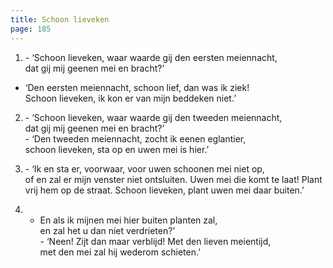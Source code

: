 ```yaml
---
title: Schoon lieveken
page: 185
---  
```


1. \- ‘Schoon lieveken, waar waarde gij den eersten meiennacht,  
dat gij mij geenen mei en bracht?’  
- ‘Den eersten meiennacht, schoon lief, dan was ik ziek!  
Schoon lieveken, ik kon er van mijn beddeken niet.’  


2. \- ‘Schoon lieveken, waar waarde gij den tweeden meiennacht,  
dat gij mij geenen mei en bracht?’  
\- ‘Den tweeden meiennacht, zocht ik eenen eglantier,  
schoon lieveken, sta op en uwen mei is hier.’  


3. \- ‘Ik en sta er, voorwaar, voor uwen schoonen mei niet op,  
of en zal er mijn venster niet ontsluiten. Uwen mei die komt te laat! Plant vrij hem op de straat. Schoon lieveken, plant uwen mei daar buiten.’  


4. - En als ik mijnen mei hier buiten planten zal,  
en zal het u dan niet verdrieten?’  
\- ‘Neen! Zijt dan maar verblijd! Met den lieven meientijd,  
met den mei zal hij wederom schieten.’  